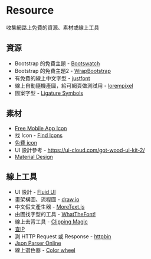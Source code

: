 # Resource

收集網路上免費的資源、素材或線上工具

## 資源

* Bootstrap 的免費主題 - [Bootswatch](https://bootswatch.com/)
* Bootstrap 的免費主題2 - [WrapBootstrap](https://wrapbootstrap.com/)
* 有免費的線上中文字型 - [justfont](https://www.justfont.com/)
* 線上自動隨機產圖，給可網頁做測試用 - [lorempixel](https://lorempixel.com/)
* 圖案字型 - [Ligature Symbols](http://kudakurage.com/ligature_symbols/)

## 素材

* [Free Mobile App Icon](https://speckyboy.com/top-50-free-icon-sets/)
* 找 Icon - [Find Icons](http://findicons.com/)
* [免費 icon](http://www.flaticon.com/)
* UI 設計參考 - https://ui-cloud.com/got-wood-ui-kit-2/
* [Material Design](https://material.io/design/introduction/)

## 線上工具

* UI 設計 - [Fluid UI](https://www.fluidui.com/)
* 畫架構圖、流程圖 - [draw.io](https://www.draw.io/)
* 中文假文產生器 - [MoreText.js](http://more.handlino.com/)
* 由圖找字型的工具 - [WhatTheFont!](https://www.myfonts.com/WhatTheFont/)
* 線上去背工具 - [Clipping Magic](https://clippingmagic.com/)
* [查IP](https://dir.twseo.org/ip-check.php)
* 測 HTTP Request 或 Response - [httpbin](https://httpbin.org/)
* [Json Parser Online](https://json.parser.online.fr/)
* 線上選色器 - [Color wheel](https://kuler.adobe.com/create/color-wheel/)
